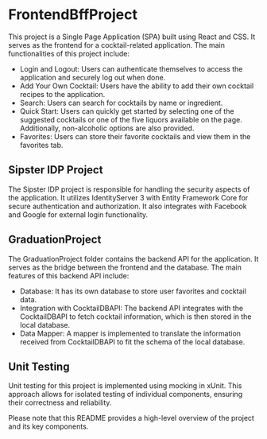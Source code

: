  # FrontendBffProject

This project is a Single Page Application (SPA) built using React and CSS. It serves as the frontend for a cocktail-related application. The main functionalities of this project include:

- Login and Logout: Users can authenticate themselves to access the application and securely log out when done.
- Add Your Own Cocktail: Users have the ability to add their own cocktail recipes to the application.
- Search: Users can search for cocktails by name or ingredient.
- Quick Start: Users can quickly get started by selecting one of the suggested cocktails or one of the five liquors available on the page. Additionally, non-alcoholic options are also provided.
- Favorites: Users can store their favorite cocktails and view them in the favorites tab.

## Sipster IDP Project

The Sipster IDP project is responsible for handling the security aspects of the application. It utilizes IdentityServer 3 with Entity Framework Core for secure authentication and authorization. It also integrates with Facebook and Google for external login functionality.

## GraduationProject

The GraduationProject folder contains the backend API for the application. It serves as the bridge between the frontend and the database. The main features of this backend API include:

- Database: It has its own database to store user favorites and cocktail data.
- Integration with CocktailDBAPI: The backend API integrates with the CocktailDBAPI to fetch cocktail information, which is then stored in the local database.
- Data Mapper: A mapper is implemented to translate the information received from CocktailDBAPI to fit the schema of the local database.

## Unit Testing

Unit testing for this project is implemented using mocking in xUnit. This approach allows for isolated testing of individual components, ensuring their correctness and reliability.

Please note that this README provides a high-level overview of the project and its key components.
